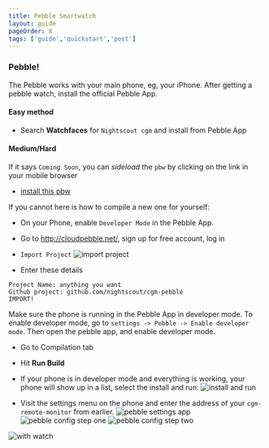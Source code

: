```yaml
---
title: Pebble Smartwatch
layout: guide
pageOrder: 8
tags: ['guide','quickstart','post']
---
```


### Pebble!

The Pebble works with your main phone, eg, your iPhone.
After getting a pebble watch, install the official Pebble App.

#### Easy method

* Search **Watchfaces** for `Nightscout cgm` and install from Pebble
  App

#### Medium/Hard

If it says `Coming Soon`, you can _sideload_ the `pbw` by clicking on the link in your mobile browser
* [install this pbw](/CGM.pbw)

If you cannot here is how to compile a new one for yourself:

* On your Phone, enable `Developer Mode` in the Pebble App.
* Go to http://cloudpebble.net/, sign up for free account, log in
* `Import Project`
  ![import project](http://i.imgur.com/RvnrCXA.png)

* Enter these details
```
Project Name: anything you want
Github project: github.com/nightscout/cgm-pebble
IMPORT!
```

Make sure the phone is running in the Pebble App in developer mode.
To enable developer mode, go to
`settings -> Pebble -> Enable developer mode`.
Then open the pebble app, and enable developer mode.

* Go to Compilation tab
* Hit **Run Build**

* If your phone is in developer mode and everything is working,
  your phone will show up in a list, select the install and run:
  ![install and run](http://i.imgur.com/WYIMaAk.png)

* Visit the settings menu on the phone and enter the address of your
  `cgm-remote-monitor` from earlier.
  ![pebble settings app](http://i.imgur.com/IOoupMR.png)
  ![pebble config step one](http://i.imgur.com/Pb2DwMh.png)
  ![pebble config step two](http://i.imgur.com/YC64Sh0.png)

![with watch](http://i.imgur.com/tPFMMPl.png)
